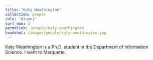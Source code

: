 ```yaml
---
title: "Katy Weathington"
collection: people
role: "Alumni"
sort_num: 2
permalink: /people/katy-weathington
headshot: /images/people/katy-weathington.jpg
---
```


Katy Weathington is a Ph.D. student in the Department of Information Science. I went to Marquette.
